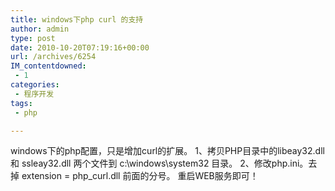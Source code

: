 ```yaml
---
title: windows下php curl 的支持
author: admin
type: post
date: 2010-10-20T07:19:16+00:00
url: /archives/6254
IM_contentdowned:
 - 1
categories:
 - 程序开发
tags:
 - php

---
```

windows下的php配置，只是增加curl的扩展。
1、拷贝PHP目录中的libeay32.dll 和 ssleay32.dll 两个文件到 c:\windows\system32 目录。
2、修改php.ini。去掉 extension = php_curl.dll 前面的分号。
重启WEB服务即可！